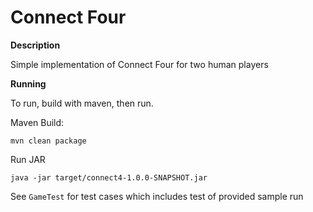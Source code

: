 # Connect Four

__Description__

Simple implementation of Connect Four for two human players

__Running__

To run, build with maven, then run.

Maven Build:
```
mvn clean package
```

Run JAR
```
java -jar target/connect4-1.0.0-SNAPSHOT.jar
```

See `GameTest` for test cases which includes test of provided sample run